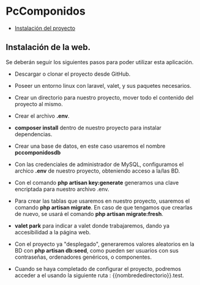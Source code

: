 # PcComponidos

- [Instalación del proyecto](#Instalar)



## 

## Instalación de la web.

Se deberán seguir los siguientes pasos para poder utilizar esta aplicación.

- Descargar o clonar el proyecto desde GitHub.
- Poseer un entorno linux con laravel, valet, y sus paquetes necesarios.
- Crear un directorio para nuestro proyecto, mover todo el contenido del proyecto al mismo.
- Crear el archivo **.env**.
- **composer install** dentro de nuestro proyecto para instalar dependencias.
- Crear una base de datos, en este caso usaremos el nombre **pccomponidosdb**
- Con las credenciales de administrador de MySQL, configuramos el archico **.env** de nuestro proyecto, obteniendo acceso a la/las BD.
- Con el comando **php artisan key:generate** generamos una clave encriptada para nuestro archivo .env.
- Para crear las tablas que usaremos en nuestro proyecto, usaremos el comando **php artisan migrate**. En caso de que tengamos que crearlas de nuevo, se usará el comando **php artisan migrate:fresh**.
- **valet park** para indicar a valet donde trabajaremos, dando ya accesibilidad a la página web.
- Con el proyecto ya "desplegado", generaremos valores aleatorios en la BD con **php artisan db:seed**, como pueden ser usuarios con sus contraseñas, ordenadores genéricos, o componentes.

- Cuando se haya completado de configurar el proyecto, podremos acceder a el usando la siguiente ruta : {{nombrededirectorio}}.test.